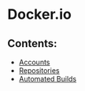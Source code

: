 # Docker.io

## Contents:

- [Accounts](accounts/)
- [Repositories](repos/)
- [Automated Builds](builds/)

